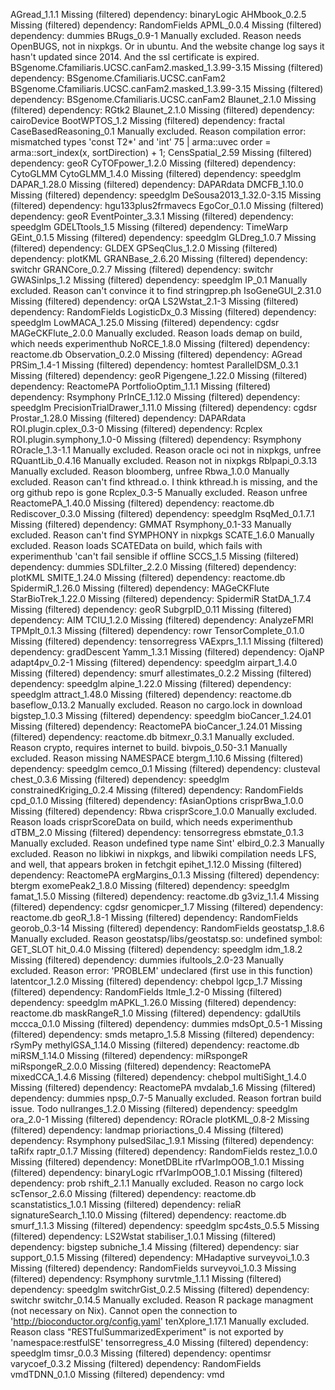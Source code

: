 AGread_1.1.1	Missing (filtered) dependency: binaryLogic
AHMbook_0.2.5	Missing (filtered) dependency: RandomFields
APML_0.0.4	Missing (filtered) dependency: dummies
BRugs_0.9-1	Manually excluded. Reason needs OpenBUGS, not in nixpkgs. Or in ubuntu. And the website change log says it hasn't updated since 2014. And the ssl certificate is expired.
BSgenome.Cfamiliaris.UCSC.canFam2.masked_1.3.99-3.15	Missing (filtered) dependency: BSgenome.Cfamiliaris.UCSC.canFam2
BSgenome.Cfamiliaris.UCSC.canFam2.masked_1.3.99-3.15	Missing (filtered) dependency: BSgenome.Cfamiliaris.UCSC.canFam2
Blaunet_2.1.0	Missing (filtered) dependency: RGtk2
Blaunet_2.1.0	Missing (filtered) dependency: cairoDevice
BootWPTOS_1.2	Missing (filtered) dependency: fractal
CaseBasedReasoning_0.1	Manually excluded. Reason compilation error: mismatched types 'const T2*' and 'int' 75 |   arma::uvec order = arma::sort_index(x, sortDirection) + 1;
CensSpatial_2.59	Missing (filtered) dependency: geoR
CyTOFpower_1.2.0	Missing (filtered) dependency: CytoGLMM
CytoGLMM_1.4.0	Missing (filtered) dependency: speedglm
DAPAR_1.28.0	Missing (filtered) dependency: DAPARdata
DMCFB_1.10.0	Missing (filtered) dependency: speedglm
DeSousa2013_1.32.0-3.15	Missing (filtered) dependency: hgu133plus2frmavecs
EgoCor_0.1.0	Missing (filtered) dependency: geoR
EventPointer_3.3.1	Missing (filtered) dependency: speedglm
GDELTtools_1.5	Missing (filtered) dependency: TimeWarp
GEint_0.1.5	Missing (filtered) dependency: speedglm
GLDreg_1.0.7	Missing (filtered) dependency: GLDEX
GPSeqClus_1.2.0	Missing (filtered) dependency: plotKML
GRANBase_2.6.20	Missing (filtered) dependency: switchr
GRANCore_0.2.7	Missing (filtered) dependency: switchr
GWASinlps_1.2	Missing (filtered) dependency: speedglm
IP_0.1	Manually excluded. Reason can't convince it to find stringprep.ph
IsoGeneGUI_2.31.0	Missing (filtered) dependency: orQA
LS2Wstat_2.1-3	Missing (filtered) dependency: RandomFields
LogisticDx_0.3	Missing (filtered) dependency: speedglm
LowMACA_1.25.0	Missing (filtered) dependency: cgdsr
MAGeCKFlute_2.0.0	Manually excluded. Reason loads demap on build, which needs experimenthub
NoRCE_1.8.0	Missing (filtered) dependency: reactome.db
Observation_0.2.0	Missing (filtered) dependency: AGread
PRSim_1.4-1	Missing (filtered) dependency: homtest
ParallelDSM_0.3.1	Missing (filtered) dependency: geoR
Pigengene_1.22.0	Missing (filtered) dependency: ReactomePA
PortfolioOptim_1.1.1	Missing (filtered) dependency: Rsymphony
PrInCE_1.12.0	Missing (filtered) dependency: speedglm
PrecisionTrialDrawer_1.11.0	Missing (filtered) dependency: cgdsr
Prostar_1.28.0	Missing (filtered) dependency: DAPARdata
ROI.plugin.cplex_0.3-0	Missing (filtered) dependency: Rcplex
ROI.plugin.symphony_1.0-0	Missing (filtered) dependency: Rsymphony
ROracle_1.3-1.1	Manually excluded. Reason oracle oci not in nixpkgs, unfree
RQuantLib_0.4.16	Manually excluded. Reason not in nixpkgs
Rblpapi_0.3.13	Manually excluded. Reason bloomberg, unfree
Rbwa_1.0.0	Manually excluded. Reason can't find kthread.o. I think kthread.h is missing, and the org github repo is gone
Rcplex_0.3-5	Manually excluded. Reason unfree
ReactomePA_1.40.0	Missing (filtered) dependency: reactome.db
Rediscover_0.3.0	Missing (filtered) dependency: speedglm
RsqMed_0.1.7.1	Missing (filtered) dependency: GMMAT
Rsymphony_0.1-33	Manually excluded. Reason can't find SYMPHONY in nixpkgs
SCATE_1.6.0	Manually excluded. Reason loads SCATEData on build, which fails with experimenthub 'can't fail sensible if offline
SCCS_1.5	Missing (filtered) dependency: dummies
SDLfilter_2.2.0	Missing (filtered) dependency: plotKML
SMITE_1.24.0	Missing (filtered) dependency: reactome.db
SpidermiR_1.26.0	Missing (filtered) dependency: MAGeCKFlute
StarBioTrek_1.22.0	Missing (filtered) dependency: SpidermiR
StatDA_1.7.4	Missing (filtered) dependency: geoR
SubgrpID_0.11	Missing (filtered) dependency: AIM
TCIU_1.2.0	Missing (filtered) dependency: AnalyzeFMRI
TPMplt_0.1.3	Missing (filtered) dependency: rowr
TensorComplete_0.1.0	Missing (filtered) dependency: tensorregress
VAExprs_1.1.1	Missing (filtered) dependency: gradDescent
Yamm_1.3.1	Missing (filtered) dependency: OjaNP
adapt4pv_0.2-1	Missing (filtered) dependency: speedglm
airpart_1.4.0	Missing (filtered) dependency: smurf
allestimates_0.2.2	Missing (filtered) dependency: speedglm
alpine_1.22.0	Missing (filtered) dependency: speedglm
attract_1.48.0	Missing (filtered) dependency: reactome.db
baseflow_0.13.2	Manually excluded. Reason no cargo.lock in download
bigstep_1.0.3	Missing (filtered) dependency: speedglm
bioCancer_1.24.01	Missing (filtered) dependency: ReactomePA
bioCancer_1.24.01	Missing (filtered) dependency: reactome.db
bitmexr_0.3.1	Manually excluded. Reason crypto, requires internet to build. 
bivpois_0.50-3.1	Manually excluded. Reason missing NAMESPACE
btergm_1.10.6	Missing (filtered) dependency: speedglm
cemco_0.1	Missing (filtered) dependency: clusteval
chest_0.3.6	Missing (filtered) dependency: speedglm
constrainedKriging_0.2.4	Missing (filtered) dependency: RandomFields
cpd_0.1.0	Missing (filtered) dependency: fAsianOptions
crisprBwa_1.0.0	Missing (filtered) dependency: Rbwa
crisprScore_1.0.0	Manually excluded. Reason loads crisprScoreData on build, which needs experimenthub
dTBM_2.0	Missing (filtered) dependency: tensorregress
ebmstate_0.1.3	Manually excluded. Reason undefined type name Sint'
elbird_0.2.3	Manually excluded. Reason no libkiwi in nixpkgs, and libwiki compilation needs LFS, and well, that appears broken in fetchgit
epihet_1.12.0	Missing (filtered) dependency: ReactomePA
ergMargins_0.1.3	Missing (filtered) dependency: btergm
exomePeak2_1.8.0	Missing (filtered) dependency: speedglm
famat_1.5.0	Missing (filtered) dependency: reactome.db
g3viz_1.1.4	Missing (filtered) dependency: cgdsr
genomicper_1.7	Missing (filtered) dependency: reactome.db
geoR_1.8-1	Missing (filtered) dependency: RandomFields
georob_0.3-14	Missing (filtered) dependency: RandomFields
geostatsp_1.8.6	Manually excluded. Reason geostatsp/libs/geostatsp.so: undefined symbol: GET_SLOT
hit_0.4.0	Missing (filtered) dependency: speedglm
idm_1.8.2	Missing (filtered) dependency: dummies
ifultools_2.0-23	Manually excluded. Reason error: 'PROBLEM' undeclared (first use in this function)
latentcor_1.2.0	Missing (filtered) dependency: chebpol
lgcp_1.7	Missing (filtered) dependency: RandomFields
ltmle_1.2-0	Missing (filtered) dependency: speedglm
mAPKL_1.26.0	Missing (filtered) dependency: reactome.db
maskRangeR_1.0	Missing (filtered) dependency: gdalUtils
mccca_0.1.0	Missing (filtered) dependency: dummies
mdsOpt_0.5-1	Missing (filtered) dependency: smds
metapro_1.5.8	Missing (filtered) dependency: rSymPy
methylGSA_1.14.0	Missing (filtered) dependency: reactome.db
miRSM_1.14.0	Missing (filtered) dependency: miRspongeR
miRspongeR_2.0.0	Missing (filtered) dependency: ReactomePA
mixedCCA_1.4.6	Missing (filtered) dependency: chebpol
multiSight_1.4.0	Missing (filtered) dependency: ReactomePA
mvdalab_1.6	Missing (filtered) dependency: dummies
npsp_0.7-5	Manually excluded. Reason fortran build issue. Todo
nullranges_1.2.0	Missing (filtered) dependency: speedglm
ora_2.0-1	Missing (filtered) dependency: ROracle
plotKML_0.8-2	Missing (filtered) dependency: landmap
prioriactions_0.4	Missing (filtered) dependency: Rsymphony
pulsedSilac_1.9.1	Missing (filtered) dependency: taRifx
raptr_0.1.7	Missing (filtered) dependency: RandomFields
restez_1.0.0	Missing (filtered) dependency: MonetDBLite
rfVarImpOOB_1.0.1	Missing (filtered) dependency: binaryLogic
rfVarImpOOB_1.0.1	Missing (filtered) dependency: prob
rshift_2.1.1	Manually excluded. Reason no cargo lock
scTensor_2.6.0	Missing (filtered) dependency: reactome.db
scanstatistics_1.0.1	Missing (filtered) dependency: reliaR
signatureSearch_1.10.0	Missing (filtered) dependency: reactome.db
smurf_1.1.3	Missing (filtered) dependency: speedglm
spc4sts_0.5.5	Missing (filtered) dependency: LS2Wstat
stabiliser_1.0.1	Missing (filtered) dependency: bigstep
subniche_1.4	Missing (filtered) dependency: siar
support_0.1.5	Missing (filtered) dependency: MHadaptive
surveyvoi_1.0.3	Missing (filtered) dependency: RandomFields
surveyvoi_1.0.3	Missing (filtered) dependency: Rsymphony
survtmle_1.1.1	Missing (filtered) dependency: speedglm
switchrGist_0.2.5	Missing (filtered) dependency: switchr
switchr_0.14.5	Manually excluded. Reason R package managment (not necessary on Nix). Cannot open the connection to 'http://bioconductor.org/config.yaml'
tenXplore_1.17.1	Manually excluded. Reason class "RESTfulSummarizedExperiment" is not exported by 'namespace:restfulSE'
tensorregress_4.0	Missing (filtered) dependency: speedglm
timsr_0.0.3	Missing (filtered) dependency: opentimsr
varycoef_0.3.2	Missing (filtered) dependency: RandomFields
vmdTDNN_0.1.0	Missing (filtered) dependency: vmd